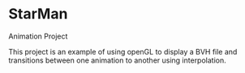 # StarMan
Animation Project

This project is an example of using openGL to display a BVH file and transitions between one animation to another using interpolation.
